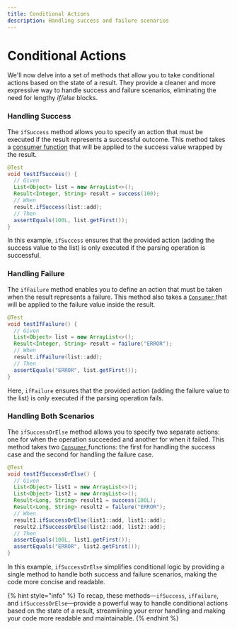 ```yaml
---
title: Conditional Actions
description: Handling success and failure scenarios
---
```


# Conditional Actions

We'll now delve into a set of methods that allow you to take conditional actions based on the state of a result. They provide a cleaner and more expressive way to handle success and failure scenarios, eliminating the need for lengthy _if/else_ blocks.

### Handling Success

The `ifSuccess` method allows you to specify an action that must be executed if the result represents a successful outcome. This method takes a [consumer function](https://docs.oracle.com/en/java/javase/21/docs/api/java.base/java/util/function/Consumer.html) that will be applied to the success value wrapped by the result.

```java
@Test
void testIfSuccess() {
  // Given
  List<Object> list = new ArrayList<>();
  Result<Integer, String> result = success(100);
  // When
  result.ifSuccess(list::add);
  // Then
  assertEquals(100L, list.getFirst());
}
```

In this example, `ifSuccess` ensures that the provided action (adding the success value to the list) is only executed if the parsing operation is successful.

### Handling Failure

The `ifFailure` method enables you to define an action that must be taken when the result represents a failure. This method also takes a [`Consumer` ](https://docs.oracle.com/en/java/javase/21/docs/api/java.base/java/util/function/Consumer.html)that will be applied to the failure value inside the result.

```java
@Test
void testIfFailure() {
  // Given
  List<Object> list = new ArrayList<>();
  Result<Integer, String> result = failure("ERROR");
  // When
  result.ifFailure(list::add);
  // Then
  assertEquals("ERROR", list.getFirst());
}
```

Here, `ifFailure` ensures that the provided action (adding the failure value to the list) is only executed if the parsing operation fails.

### Handling Both Scenarios

The `ifSuccessOrElse` method allows you to specify two separate actions: one for when the operation succeeded and another for when it failed. This method takes two [`Consumer` ](https://docs.oracle.com/en/java/javase/21/docs/api/java.base/java/util/function/Consumer.html)functions: the first for handling the success case and the second for handling the failure case.

```java
@Test
void testIfSuccessOrElse() {
  // Given
  List<Object> list1 = new ArrayList<>();
  List<Object> list2 = new ArrayList<>();
  Result<Long, String> result1 = success(100L);
  Result<Long, String> result2 = failure("ERROR");
  // When
  result1.ifSuccessOrElse(list1::add, list1::add);
  result2.ifSuccessOrElse(list2::add, list2::add);
  // Then
  assertEquals(100L, list1.getFirst());
  assertEquals("ERROR", list2.getFirst());
}
```

In this example, `ifSuccessOrElse` simplifies conditional logic by providing a single method to handle both success and failure scenarios, making the code more concise and readable.

{% hint style="info" %}
To recap, these methods—`ifSuccess`, `ifFailure`, and `ifSuccessOrElse`—provide a powerful way to handle conditional actions based on the state of a result, streamlining your error handling and making your code more readable and maintainable.
{% endhint %}
